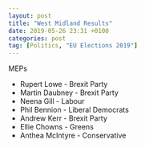 ```yaml
---
layout: post
title: "West Midland Results"
date: 2019-05-26 23:31 +0100
categories: post
tag: [Politics, "EU Elections 2019"]
---
```


MEPs

*   Rupert Lowe - Brexit Party
*   Martin Daubney - Brexit Party
*   Neena Gill - Labour
*   Phil Bennion - Liberal Democrats
*   Andrew Kerr - Brexit Party
*   Ellie Chowns - Greens
*   Anthea McIntyre - Conservative
